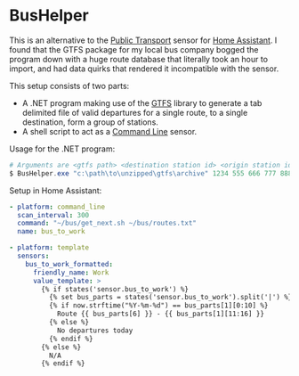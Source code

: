 # BusHelper

This is an alternative to the [Public Transport](https://home-assistant.io/components/sensor.gtfs/)
sensor for [Home Assistant](https://github.com/home-assistant/home-assistant). I found that the GTFS
package for my local bus company bogged the program down with a huge route database that literally took
an hour to import, and had data quirks that rendered it incompatible with the sensor.

This setup consists of two parts:

 * A .NET program making use of the [GTFS](https://github.com/OsmSharp/GTFS) library to generate a tab
   delimited file of valid departures for a single route, to a single destination, form a group of stations.
 * A shell script to act as a [Command Line](https://home-assistant.io/components/sensor.command_line/) sensor.

Usage for the .NET program:

```powershell
# Arguments are <gtfs path> <destination station id> <origin station id1> <origin station id2> ...
$ BusHelper.exe "c:\path\to\unzipped\gtfs\archive" 1234 555 666 777 888 999 > routes.txt
```

Setup in Home Assistant:

```yaml
- platform: command_line
  scan_interval: 300
  command: "~/bus/get_next.sh ~/bus/routes.txt"
  name: bus_to_work

- platform: template
  sensors:
    bus_to_work_formatted:
      friendly_name: Work
      value_template: >
        {% if states('sensor.bus_to_work') %}
          {% set bus_parts = states('sensor.bus_to_work').split('|') %}
          {% if now.strftime("%Y-%m-%d") == bus_parts[1][0:10] %}
            Route {{ bus_parts[6] }} - {{ bus_parts[1][11:16] }}
          {% else %}
            No departures today
          {% endif %}
        {% else %}
          N/A
        {% endif %}
```
